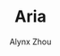 ---
title: "Aria"
github: https://github.com/AlynxZhou/hexo-theme-aria
demo: https://aria.ismyonly.one/
author: Alynx Zhou
ssg:
  - Hexo
cms:
  - NoCms
---